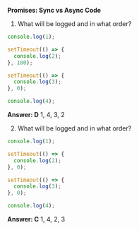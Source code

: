 **Promises: Sync vs Async Code**

1. What will be logged and in what order?

```javascript
console.log(1);

setTimeout(() => {
  console.log(2);
}, 100);

setTimeout(() => {
  console.log(3);
}, 0);

console.log(4);
```

**Answer:  D** 1, 4, 3, 2


2.  What will be logged and in what order?

```javascript
console.log(1);

setTimeout(() => {
  console.log(2);
}, 0);

setTimeout(() => {
  console.log(3);
}, 0);

console.log(4);
```

**Answer: C** 1, 4, 2, 3
